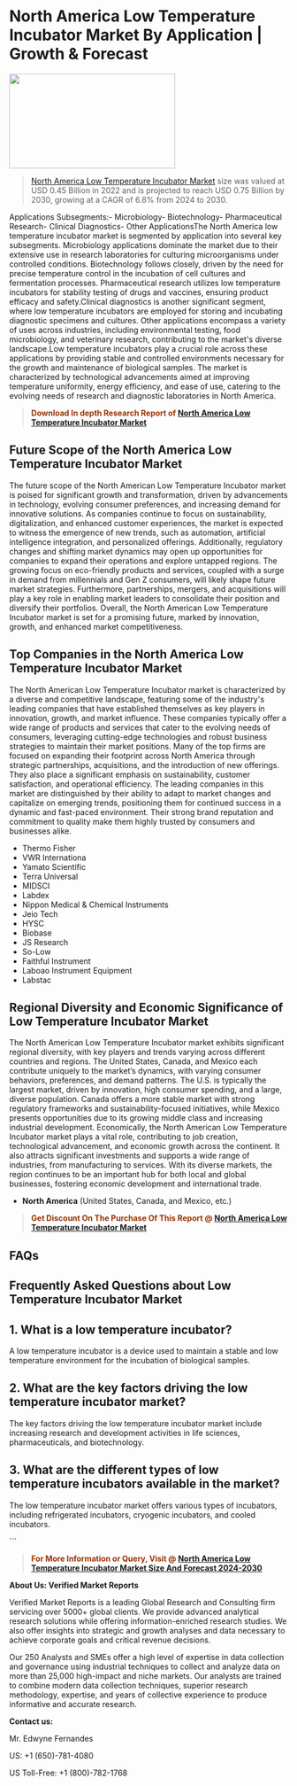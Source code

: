 <p><h1>North America Low Temperature Incubator Market By Application | Growth & Forecast</h1><p><img class="aligncenter size-medium wp-image-105565" src="https://ffe5etoiles.com/wp-content/uploads/2025/01/MST7-300x171.png" alt="" width="300" height="171" /></p><blockquote><p><a href="https://www.verifiedmarketreports.com/download-sample/?rid=444814&utm_source=Github-NA&utm_medium=351" target="_blank">North America Low Temperature Incubator Market</a> size was valued at USD 0.45 Billion in 2022 and is projected to reach USD 0.75 Billion by 2030, growing at a CAGR of 6.8% from 2024 to 2030.</p></blockquote>Applications Subsegments:- Microbiology- Biotechnology- Pharmaceutical Research- Clinical Diagnostics- Other ApplicationsThe North America low temperature incubator market is segmented by application into several key subsegments. Microbiology applications dominate the market due to their extensive use in research laboratories for culturing microorganisms under controlled conditions. Biotechnology follows closely, driven by the need for precise temperature control in the incubation of cell cultures and fermentation processes. Pharmaceutical research utilizes low temperature incubators for stability testing of drugs and vaccines, ensuring product efficacy and safety.Clinical diagnostics is another significant segment, where low temperature incubators are employed for storing and incubating diagnostic specimens and cultures. Other applications encompass a variety of uses across industries, including environmental testing, food microbiology, and veterinary research, contributing to the market's diverse landscape.Low temperature incubators play a crucial role across these applications by providing stable and controlled environments necessary for the growth and maintenance of biological samples. The market is characterized by technological advancements aimed at improving temperature uniformity, energy efficiency, and ease of use, catering to the evolving needs of research and diagnostic laboratories in North America.</p><blockquote><p><span style="color: #993300;"><strong>Download In depth Research Report of <a href="https://www.verifiedmarketreports.com/download-sample/?rid=444814&utm_source=Github-NA&utm_medium=351">North America Low Temperature Incubator Market</a></strong></span></p></blockquote><h2>Future Scope of the North America Low Temperature Incubator Market</h2><p>The future scope of the North American Low Temperature Incubator market is poised for significant growth and transformation, driven by advancements in technology, evolving consumer preferences, and increasing demand for innovative solutions. As companies continue to focus on sustainability, digitalization, and enhanced customer experiences, the market is expected to witness the emergence of new trends, such as automation, artificial intelligence integration, and personalized offerings. Additionally, regulatory changes and shifting market dynamics may open up opportunities for companies to expand their operations and explore untapped regions. The growing focus on eco-friendly products and services, coupled with a surge in demand from millennials and Gen Z consumers, will likely shape future market strategies. Furthermore, partnerships, mergers, and acquisitions will play a key role in enabling market leaders to consolidate their position and diversify their portfolios. Overall, the North American Low Temperature Incubator market is set for a promising future, marked by innovation, growth, and enhanced market competitiveness.</p><h2>Top Companies in the North America Low Temperature Incubator Market</h2><p>The North American Low Temperature Incubator market is characterized by a diverse and competitive landscape, featuring some of the industry's leading companies that have established themselves as key players in innovation, growth, and market influence. These companies typically offer a wide range of products and services that cater to the evolving needs of consumers, leveraging cutting-edge technologies and robust business strategies to maintain their market positions. Many of the top firms are focused on expanding their footprint across North America through strategic partnerships, acquisitions, and the introduction of new offerings. They also place a significant emphasis on sustainability, customer satisfaction, and operational efficiency. The leading companies in this market are distinguished by their ability to adapt to market changes and capitalize on emerging trends, positioning them for continued success in a dynamic and fast-paced environment. Their strong brand reputation and commitment to quality make them highly trusted by consumers and businesses alike.</p><p><ul><li>Thermo Fisher </li><li> VWR Internationa </li><li> Yamato Scientific </li><li> Terra Universal </li><li> MIDSCI </li><li> Labdex </li><li> Nippon Medical & Chemical Instruments </li><li> Jeio Tech </li><li> HYSC </li><li> Biobase </li><li> JS Research </li><li> So-Low </li><li> Faithful Instrument </li><li> Laboao Instrument Equipment </li><li> Labstac</li></ul></p><h2>Regional Diversity and Economic Significance of Low Temperature Incubator Market</h2><p>The North American Low Temperature Incubator market exhibits significant regional diversity, with key players and trends varying across different countries and regions. The United States, Canada, and Mexico each contribute uniquely to the market’s dynamics, with varying consumer behaviors, preferences, and demand patterns. The U.S. is typically the largest market, driven by innovation, high consumer spending, and a large, diverse population. Canada offers a more stable market with strong regulatory frameworks and sustainability-focused initiatives, while Mexico presents opportunities due to its growing middle class and increasing industrial development. Economically, the North American Low Temperature Incubator market plays a vital role, contributing to job creation, technological advancement, and economic growth across the continent. It also attracts significant investments and supports a wide range of industries, from manufacturing to services. With its diverse markets, the region continues to be an important hub for both local and global businesses, fostering economic development and international trade.</p><ul> <li><strong>North America</strong> (United States, Canada, and Mexico, etc.)</li></ul><blockquote><p><span style="color: #993300;"><strong>Get Discount On The Purchase Of This Report @ <a href="https://www.verifiedmarketreports.com/ask-for-discount/?rid=444814&utm_source=Github-NA&utm_medium=351">North America Low Temperature Incubator Market</a></strong></span></p></blockquote><h2>FAQs</h2><p> <h2>Frequently Asked Questions about Low Temperature Incubator Market</h1> <h2>1. What is a low temperature incubator?</div><div></h2> <p>A low temperature incubator is a device used to maintain a stable and low temperature environment for the incubation of biological samples.</p> <h2>2. What are the key factors driving the low temperature incubator market?</div><div></h2> <p>The key factors driving the low temperature incubator market include increasing research and development activities in life sciences, pharmaceuticals, and biotechnology.</p> <h2>3. What are the different types of low temperature incubators available in the market?</div><div></h2> <p>The low temperature incubator market offers various types of incubators, including refrigerated incubators, cryogenic incubators, and cooled incubators.</p> <!-- Add more FAQs and answers here --></body></html>```</p><blockquote><p><span style="color: #993300;"><strong>For More Information or Query, Visit @ <a href="https://www.verifiedmarketreports.com/product/low-temperature-incubator-market/">North America Low Temperature Incubator Market Size And Forecast 2024-2030</a></strong></span></p></blockquote><p><strong>About Us: Verified Market Reports</strong></p><p>Verified Market Reports is a leading Global Research and Consulting firm servicing over 5000+ global clients. We provide advanced analytical research solutions while offering information-enriched research studies. We also offer insights into strategic and growth analyses and data necessary to achieve corporate goals and critical revenue decisions.</p><p>Our 250 Analysts and SMEs offer a high level of expertise in data collection and governance using industrial techniques to collect and analyze data on more than 25,000 high-impact and niche markets. Our analysts are trained to combine modern data collection techniques, superior research methodology, expertise, and years of collective experience to produce informative and accurate research.</p><p><strong>Contact us:</strong></p><p>Mr. Edwyne Fernandes</p><p>US: +1 (650)-781-4080</p><p>US Toll-Free: +1 (800)-782-1768</p>
